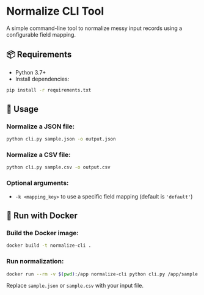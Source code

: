 
# Normalize CLI Tool

A simple command-line tool to normalize messy input records using a configurable field mapping.

## 📦 Requirements

- Python 3.7+
- Install dependencies:

```bash
pip install -r requirements.txt
```

## 🚀 Usage

### Normalize a JSON file:

```bash
python cli.py sample.json -o output.json
```

### Normalize a CSV file:

```bash
python cli.py sample.csv -o output.csv
```

### Optional arguments:

- `-k <mapping_key>` to use a specific field mapping (default is `'default'`)

## 🐳 Run with Docker

### Build the Docker image:

```bash
docker build -t normalize-cli .
```

### Run normalization:

```bash
docker run --rm -v $(pwd):/app normalize-cli python cli.py /app/sample.json -o /app/output.json
```

Replace `sample.json` or `sample.csv` with your input file.
